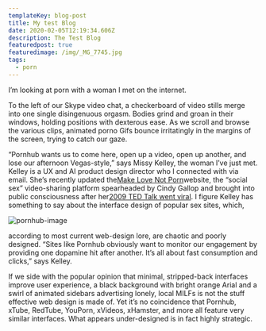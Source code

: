 ```yaml
---
templateKey: blog-post
title: My test Blog
date: 2020-02-05T12:19:34.606Z
description: The Test Blog
featuredpost: true
featuredimage: /img/_MG_7745.jpg
tags:
  - porn
---
```

I’m looking at porn with a woman I met on the internet.

To the left of our Skype video chat, a checkerboard of video stills merge into one single disingenuous orgasm. Bodies grind and groan in their windows, holding positions with dexterous ease. As we scroll and browse the various clips, animated porno Gifs bounce irritatingly in the margins of the screen, trying to catch our gaze.

“Pornhub wants us to come here, open up a video, open up another, and lose our afternoon Vegas-style,” says Missy Kelley, the woman I’ve just met. Kelley is a UX and AI product design director who I connected with via email. She’s recently updated the[Make Love Not Porn](https://www.makelovenotporn.com/)website, the “social sex” video-sharing platform spearheaded by Cindy Gallop and brought into public consciousness after her[2009 TED Talk went viral](https://www.youtube.com/watch?v=FV8n_E_6Tpc). I figure Kelley has something to say about the interface design of popular sex sites, which,

![pornhub-image](/img/1*HMJnaG_f8qJd1dsW0uKJ9w.jpg)



according to most current web-design lore, are chaotic and poorly designed. “Sites like Pornhub obviously want to monitor our engagement by providing one dopamine hit after another. It’s all about fast consumption and clicks,” says Kelley.

If we side with the popular opinion that minimal, stripped-back interfaces improve user experience, a black background with bright orange Arial and a swirl of animated sidebars advertising lonely, local MILFs is not the stuff effective web design is made of. Yet it’s no coincidence that Pornhub, xTube, RedTube, YouPorn, xVideos, xHamster, and more all feature very similar interfaces. What appears under-designed is in fact highly strategic.
